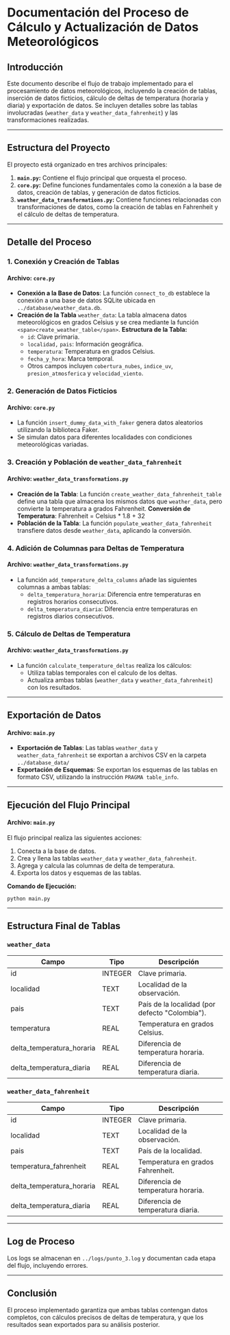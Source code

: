 
# Documentación del Proceso de Cálculo y Actualización de Datos Meteorológicos

## Introducción

Este documento describe el flujo de trabajo implementado para el procesamiento de datos meteorológicos, incluyendo la creación de tablas, inserción de datos ficticios, cálculo de deltas de temperatura (horaria y diaria) y exportación de datos. Se incluyen detalles sobre las tablas involucradas (`weather_data` y `weather_data_fahrenheit`) y las transformaciones realizadas.

---

## Estructura del Proyecto

El proyecto está organizado en tres archivos principales:

1. **`main.py`:** Contiene el flujo principal que orquesta el proceso.
2. **`core.py`:** Define funciones fundamentales como la conexión a la base de datos, creación de tablas, y generación de datos ficticios.
3. **`weather_data_transformations.py`:** Contiene funciones relacionadas con transformaciones de datos, como la creación de tablas en Fahrenheit y el cálculo de deltas de temperatura.

---

## Detalle del Proceso

### **1. Conexión y Creación de Tablas**

#### Archivo: `core.py`

* **Conexión a la Base de Datos**:
  La función `connect_to_db` establece la conexión a una base de datos SQLite ubicada en `../database/weather_data.db`.
* **Creación de la Tabla** `weather_data`:
  La tabla almacena datos meteorológicos en grados Celsius y se crea mediante la función `<span>create_weather_table</span>`.
  **Estructura de la Tabla:**
  * `id`: Clave primaria.
  * `localidad,` `pais`: Información geográfica.
  * `temperatura`: Temperatura en grados Celsius.
  * `fecha_y_hora`: Marca temporal.
  * Otros campos incluyen `cobertura_nubes`, `indice_uv`, `presion_atmosferica` y `velocidad_viento`.

### **2. Generación de Datos Ficticios**

#### Archivo: `core.py`

* La función `insert_dummy_data_with_faker` genera datos aleatorios utilizando la biblioteca Faker.
* Se simulan datos para diferentes localidades con condiciones meteorológicas variadas.

### 3. Creación y Población de `weather_data_fahrenheit`

#### Archivo: `weather_data_transformations.py`

* **Creación de la Tabla**:
  La función `create_weather_data_fahrenheit_table` define una tabla que almacena los mismos datos que `weather_data`, pero convierte la temperatura a grados Fahrenheit.
  **Conversión de Temperatura**: Fahrenheit = Celsius * 1.8 + 32
* **Población de la Tabla**:
  La función `populate_weather_data_fahrenheit` transfiere datos desde `weather_data`, aplicando la conversión.

### **4. Adición de Columnas para Deltas de Temperatura**

#### Archivo: `weather_data_transformations.py`

* La función `add_temperature_delta_columns` añade las siguientes columnas a ambas tablas:
  * `delta_temperatura_horaria`: Diferencia entre temperaturas en registros horarios consecutivos.
  * `delta_temperatura_diaria`: Diferencia entre temperaturas en registros diarios consecutivos.

### **5. Cálculo de Deltas de Temperatura**

#### Archivo: `weather_data_transformations.py`

* La función `calculate_temperature_deltas` realiza los cálculos:
  * Utiliza tablas temporales con el calculo de los deltas.
  * Actualiza ambas tablas (`weather_data` y `weather_data_fahrenheit`) con los resultados.

---

## Exportación de Datos

#### Archivo: `main.py`

* **Exportación de Tablas**:
  Las tablas `weather_data` y `weather_data_fahrenheit` se exportan a archivos CSV en la carpeta `../database_data/`
* **Exportación de Esquemas**:
  Se exportan los esquemas de las tablas en formato CSV, utilizando la instrucción `PRAGMA table_info`.

---

## Ejecución del Flujo Principal

#### Archivo: `main.py`

El flujo principal realiza las siguientes acciones:

1. Conecta a la base de datos.
2. Crea y llena las tablas `weather_data` y `weather_data_fahrenheit`.
3. Agrega y calcula las columnas de delta de temperatura.
4. Exporta los datos y esquemas de las tablas.

**Comando de Ejecución:**

```
python main.py
```

---

## Estructura Final de Tablas

### `weather_data`

| Campo                     | Tipo    | Descripción                                    |
| ------------------------- | ------- | ----------------------------------------------- |
| id                        | INTEGER | Clave primaria.                                 |
| localidad                 | TEXT    | Localidad de la observación.                   |
| pais                      | TEXT    | País de la localidad (por defecto "Colombia"). |
| temperatura               | REAL    | Temperatura en grados Celsius.                  |
| delta_temperatura_horaria | REAL    | Diferencia de temperatura horaria.              |
| delta_temperatura_diaria  | REAL    | Diferencia de temperatura diaria.               |

### `weather_data_fahrenheit`

| Campo                     | Tipo    | Descripción                       |
| ------------------------- | ------- | ---------------------------------- |
| id                        | INTEGER | Clave primaria.                    |
| localidad                 | TEXT    | Localidad de la observación.      |
| pais                      | TEXT    | País de la localidad.             |
| temperatura_fahrenheit    | REAL    | Temperatura en grados Fahrenheit.  |
| delta_temperatura_horaria | REAL    | Diferencia de temperatura horaria. |
| delta_temperatura_diaria  | REAL    | Diferencia de temperatura diaria.  |

---

## Log de Proceso

Los logs se almacenan en `../logs/punto_3.log` y documentan cada etapa del flujo, incluyendo errores.

---

## Conclusión

El proceso implementado garantiza que ambas tablas contengan datos completos, con cálculos precisos de deltas de temperatura, y que los resultados sean exportados para su análisis posterior.
